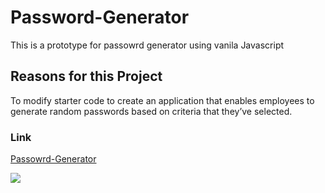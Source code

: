 # Password-Generator
This is a prototype for passowrd generator using vanila Javascript


## Reasons for this Project
To modify starter code to create an application that enables employees to generate random passwords based on criteria that they’ve selected.
### Link
[Passowrd-Generator](https://mohamedmesahel.github.io/Password-Generator/)

![](../Password-Generator/assets/images/PasswordGenerator.png)